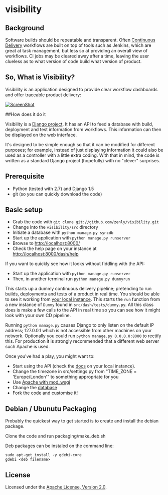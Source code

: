 visibility
==========

## Background
Software builds should be repeatable and transparent.  Often [Continuous Delivery](http://en.wikipedia.org/wiki/Continuous_delivery) workflows are 
built on top of tools such as Jenkins, which are great at task management, but less so at providing an overall view of workflows.  CI jobs may be
cleared away after a time, leaving the user clueless as to what version of code build what version of product.

 
## So, What is Visibility?

Visibility is an application designed to provide clear workflow dashboards and offer traceable product delivery:

[![ScreenShot](https://raw.github.com/zenly/visibility/master/screenshots/Visibility_Youtube_Video.png)](https://www.youtube.com/watch?v=cDcs_wEg3Dw)

##How does it do it

Visibility is a [Django project](https://www.djangoproject.com/). It has an API to feed a database
with build, deployment and test information from workflows.  This information can then be displayed on the web interface.

It's designed to be simple enough so that it can be modified for different purposes; for example, instead of just displaying
information it could also be used as a controller with a little extra coding. With that in mind, the code is written
as a standard Django project (hopefully) with no "clever" surprises. 



## Prerequisite

* Python (tested with 2.7) and Django 1.5
* git (so you can quickly download the code)

## Basic setup

* Grab the code with `git clone git://github.com/zenly/visibility.git`
* Change into the `visibility/src` directory
* Initiate a database with `python manage.py syncdb`
* Start up the application with `python manage.py runserver`
* Browse to [http://localhost:8000/](http://localhost:8000/)
* Check the help page on your instance at [http://localhost:8000/dash/help](http://localhost:8000/dash/help)

If you want to quickly see how it looks without fiddling with the API:

* Start up the application with `python manage.py runserver`
* Then, in another terminal run `python manage.py dummyrun`

This starts up a dummy continuous delivery pipeline; pretending to run builds, deployments and tests of a product in real time.
You should be able to see it working from [your local instance](http://localhost:8000/dash/pipeline?numpipes=20&product=Example+Pipeline).
This starts the `run` function from a new instance of `Dummy` found in `src/dash/tests/dummy.py`.  All this class does
is make a few calls to the API in real time so you can see how it might look with your own CD pipeline.

Running `python manage.py` causes Django to only listen on the default IP address; 127.0.0.1 which is not accessible from
other machines on your network. Optionally you could run `python manage.py 0.0.0.0:8000` to rectify this. For production
it is strongly recommended that a different web server such Apache is used.

Once you've had a play, you might want to:
* Start using the API (check the [docs](http://localhost:8000/dash/help#api) on your local instance).
* Change the timezone in src/settings.py from "TIME_ZONE = 'Europe/London'" to something appropriate for you
* Use [Apache with mod_wsgi](https://docs.djangoproject.com/en/1.5/howto/deployment/wsgi/modwsgi/)
* Change the [database](https://docs.djangoproject.com/en/1.5/ref/databases/)
* Fork the code and customise it!

## Debian / Ubunutu Packaging

Probably the quickest way to get started is to create and install the debian package.

Clone the code and run packaging/make_deb.sh

Deb packages can be instaled on the command line:

    sudo apt-get install -y gdebi-core
    gdebi <deb filename>


## License

Licensed under the [Apache License, Version 2.0](http://www.apache.org/licenses/LICENSE-2.0).
